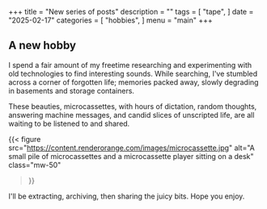 +++
title = "New series of posts"
description = ""
tags = [
    "tape",
]
date = "2025-02-17"
categories = [
    "hobbies",
]
menu = "main"
+++

## A new hobby

I spend a fair amount of my freetime researching and experimenting with old technologies to find interesting sounds.  While searching, I've stumbled across a corner of forgotten life; memories packed away, slowly degrading in basements and storage containers.

These beauties, microcassettes, with hours of dictation, random thoughts, answering machine messages, and candid slices of unscripted life, are all waiting to be listened to and shared.

{{< figure
    src="https://content.renderorange.com/images/microcassette.jpg"
    alt="A small pile of microcassettes and a microcassette player sitting on a desk"
    class="mw-50"
>}}

I'll be extracting, archiving, then sharing the juicy bits.  Hope you enjoy.
